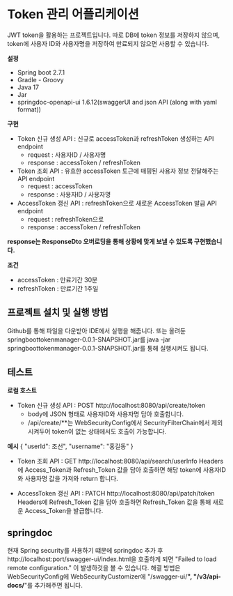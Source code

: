 # Token 관리 어플리케이션
JWT token을 활용하는 프로젝트입니다.
따로 DB에 token 정보를 저장하지 않으며, token에 사용자 ID와 사용자명을 저장하여 만료되지 않으면 사용할 수 있습니다.


**설정**
- Spring boot 2.7.1
- Gradle - Groovy
- Java 17
- Jar
- springdoc-openapi-ui 1.6.12(swaggerUI and json API (along with yaml format))


**구현**
- Token 신규 생성 API : 신규로 accessToken과 refreshToken 생성하는 API endpoint
    - request : 사용자ID / 사용자명
    - response : accessToken / refreshToken
- Token 조회 API : 유효한 accessToken 토근에 매핑된 사용자 정보 전달해주는 API endpoint
    - request : accessToken
    - response : 사용자ID / 사용자명
- AccessToken 갱신 API : refreshToken으로 새로운 AccessToken 발급 API endpoint
    - request : refreshToken으로
    - response : accessToken / refreshToken

**response는 ResponseDto 오버로딩을 통해 상황에 맞게 보낼 수 있도록 구현했습니다.**


**조건**
- accessToken : 만료기간 30분
- refreshToken : 만료기간 1주일


## 프로젝트 설치 및 실행 방법
Github를 통해 파일을 다운받아 IDE에서 실행을 해줍니다.
또는 올려둔 springboottokenmanager-0.0.1-SNAPSHOT.jar를 java -jar springboottokenmanager-0.0.1-SNAPSHOT.jar를 통해 실행시켜도 됩니다.


## 테스트
**로컬 호스트**
- Token 신규 생성 API : POST http://localhost:8080/api/create/token
    - body에 JSON 형태로 사용자ID와 사용자명 담아 호출합니다.
    - /api/create/**는 WebSecurityConfig에서 SecurityFilterChain에서 제외시켜두어 token이 없는 상태에서도  호출이 가능합니다.

**예시**
{
    "userId": 조선",
    "username": "홍길동"
}

- Token 조회 API : GET http://localhost:8080/api/search/userInfo
Headers에 Access_Token과 Refresh_Token 값을 담아 호출하면 해당 token에 사용자ID와 사용자명 값을 가져와 return 합니다.

- AccessToken 갱신 API : PATCH http://localhost:8080/api/patch/token
Headers에 Refresh_Token 값을 담아 호출하면 Refresh_Token 값을 통해 새로운 Access_Token을 발급합니다.


## springdoc
현재 Spring security를 사용하기 떄문에 springdoc 추가 후 http://localhost:port/swagger-ui/index.html을 호출하게 되면
"Failed to load remote configuration." 이 발생하것을 볼 수 있습니다.
해결 방법은 WebSecurityConfig에 WebSecurityCustomizer에 "/swagger-ui/**", "/v3/api-docs/**"를 추가해주면 됩니다.
